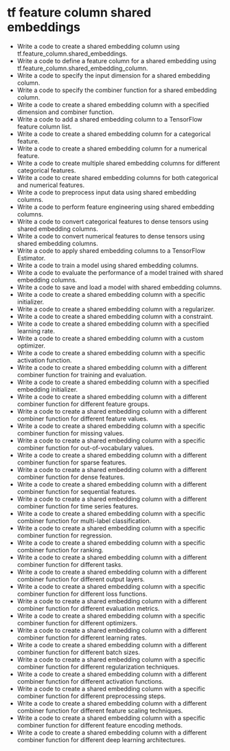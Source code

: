 # tf feature column shared embeddings

- Write a code to create a shared embedding column using tf.feature_column.shared_embeddings.
- Write a code to define a feature column for a shared embedding using tf.feature_column.shared_embedding_column.
- Write a code to specify the input dimension for a shared embedding column.
- Write a code to specify the combiner function for a shared embedding column.
- Write a code to create a shared embedding column with a specified dimension and combiner function.
- Write a code to add a shared embedding column to a TensorFlow feature column list.
- Write a code to create a shared embedding column for a categorical feature.
- Write a code to create a shared embedding column for a numerical feature.
- Write a code to create multiple shared embedding columns for different categorical features.
- Write a code to create shared embedding columns for both categorical and numerical features.
- Write a code to preprocess input data using shared embedding columns.
- Write a code to perform feature engineering using shared embedding columns.
- Write a code to convert categorical features to dense tensors using shared embedding columns.
- Write a code to convert numerical features to dense tensors using shared embedding columns.
- Write a code to apply shared embedding columns to a TensorFlow Estimator.
- Write a code to train a model using shared embedding columns.
- Write a code to evaluate the performance of a model trained with shared embedding columns.
- Write a code to save and load a model with shared embedding columns.
- Write a code to create a shared embedding column with a specific initializer.
- Write a code to create a shared embedding column with a regularizer.
- Write a code to create a shared embedding column with a constraint.
- Write a code to create a shared embedding column with a specified learning rate.
- Write a code to create a shared embedding column with a custom optimizer.
- Write a code to create a shared embedding column with a specific activation function.
- Write a code to create a shared embedding column with a different combiner function for training and evaluation.
- Write a code to create a shared embedding column with a specified embedding initializer.
- Write a code to create a shared embedding column with a different combiner function for different feature groups.
- Write a code to create a shared embedding column with a different combiner function for different feature values.
- Write a code to create a shared embedding column with a specific combiner function for missing values.
- Write a code to create a shared embedding column with a specific combiner function for out-of-vocabulary values.
- Write a code to create a shared embedding column with a different combiner function for sparse features.
- Write a code to create a shared embedding column with a different combiner function for dense features.
- Write a code to create a shared embedding column with a different combiner function for sequential features.
- Write a code to create a shared embedding column with a different combiner function for time series features.
- Write a code to create a shared embedding column with a specific combiner function for multi-label classification.
- Write a code to create a shared embedding column with a specific combiner function for regression.
- Write a code to create a shared embedding column with a specific combiner function for ranking.
- Write a code to create a shared embedding column with a different combiner function for different tasks.
- Write a code to create a shared embedding column with a different combiner function for different output layers.
- Write a code to create a shared embedding column with a specific combiner function for different loss functions.
- Write a code to create a shared embedding column with a different combiner function for different evaluation metrics.
- Write a code to create a shared embedding column with a specific combiner function for different optimizers.
- Write a code to create a shared embedding column with a different combiner function for different learning rates.
- Write a code to create a shared embedding column with a different combiner function for different batch sizes.
- Write a code to create a shared embedding column with a specific combiner function for different regularization techniques.
- Write a code to create a shared embedding column with a different combiner function for different activation functions.
- Write a code to create a shared embedding column with a specific combiner function for different preprocessing steps.
- Write a code to create a shared embedding column with a different combiner function for different feature scaling techniques.
- Write a code to create a shared embedding column with a specific combiner function for different feature encoding methods.
- Write a code to create a shared embedding column with a different combiner function for different deep learning architectures.